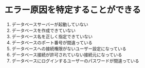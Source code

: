 # エラー原因を特定することができる

1. データベースサーバーが起動していない
2. データベースを作成できていない
3. データベース名を正しく指定できていない
4. データベースのポート番号が間違っている
5. データベースへの接続権限がないユーザー設定になっている
6. データベース接続が許可されていない接続元になっている
7. データベースにログインするユーザーのパスワードが間違っている
